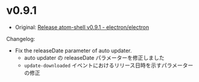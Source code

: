 # v0.9.1

* Original: [Release atom-shell v0.9.1 - electron/electron](https://github.com/electron/electron/releases/tag/v0.9.1)

Changelog:

* Fix the releaseDate parameter of auto updater.
  * auto updater の releaseDate パラメーターを修正しました
  * `update-downloaded` イベントにおけるリリース日時を示すパラメーターの修正
